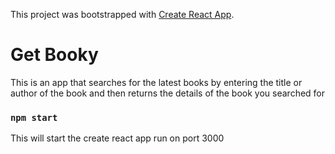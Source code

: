 This project was bootstrapped with [Create React App](https://github.com/facebook/create-react-app).

# Get Booky
This is an app that searches for the latest books by entering the title or author of the book and then returns the details of the book you searched for

### `npm start`
This will start the create react app run on port 3000



